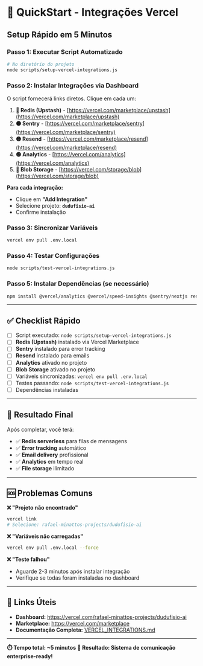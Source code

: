 # 🚀 QuickStart - Integrações Vercel

## **Setup Rápido em 5 Minutos**

### **Passo 1: Executar Script Automatizado**
```bash
# No diretório do projeto
node scripts/setup-vercel-integrations.js
```

### **Passo 2: Instalar Integrações via Dashboard**

O script fornecerá links diretos. Clique em cada um:

1. **🔴 Redis (Upstash)** - [https://vercel.com/marketplace/upstash](https://vercel.com/marketplace/upstash)
2. **🟠 Sentry** - [https://vercel.com/marketplace/sentry](https://vercel.com/marketplace/sentry)
3. **🟡 Resend** - [https://vercel.com/marketplace/resend](https://vercel.com/marketplace/resend)
4. **🟢 Analytics** - [https://vercel.com/analytics](https://vercel.com/analytics)
5. **🔵 Blob Storage** - [https://vercel.com/storage/blob](https://vercel.com/storage/blob)

**Para cada integração:**
- Clique em **"Add Integration"**
- Selecione projeto: **`dudufisio-ai`**
- Confirme instalação

### **Passo 3: Sincronizar Variáveis**
```bash
vercel env pull .env.local
```

### **Passo 4: Testar Configurações**
```bash
node scripts/test-vercel-integrations.js
```

### **Passo 5: Instalar Dependências (se necessário)**
```bash
npm install @vercel/analytics @vercel/speed-insights @sentry/nextjs resend @vercel/blob
```

---

## **✅ Checklist Rápido**

- [ ] Script executado: `node scripts/setup-vercel-integrations.js`
- [ ] **Redis (Upstash)** instalado via Vercel Marketplace
- [ ] **Sentry** instalado para error tracking
- [ ] **Resend** instalado para emails
- [ ] **Analytics** ativado no projeto
- [ ] **Blob Storage** ativado no projeto
- [ ] Variáveis sincronizadas: `vercel env pull .env.local`
- [ ] Testes passando: `node scripts/test-vercel-integrations.js`
- [ ] Dependências instaladas

---

## **🎯 Resultado Final**

Após completar, você terá:

- ✅ **Redis serverless** para filas de mensagens
- ✅ **Error tracking** automático
- ✅ **Email delivery** profissional
- ✅ **Analytics** em tempo real
- ✅ **File storage** ilimitado

---

## **🆘 Problemas Comuns**

**❌ "Projeto não encontrado"**
```bash
vercel link
# Selecione: rafael-minattos-projects/dudufisio-ai
```

**❌ "Variáveis não carregadas"**
```bash
vercel env pull .env.local --force
```

**❌ "Teste falhou"**
- Aguarde 2-3 minutos após instalar integração
- Verifique se todas foram instaladas no dashboard

---

## **🔗 Links Úteis**

- **Dashboard:** https://vercel.com/rafael-minattos-projects/dudufisio-ai
- **Marketplace:** https://vercel.com/marketplace
- **Documentação Completa:** [VERCEL_INTEGRATIONS.md](./VERCEL_INTEGRATIONS.md)

---

**⏱️ Tempo total: ~5 minutos**
**🎉 Resultado: Sistema de comunicação enterprise-ready!**
